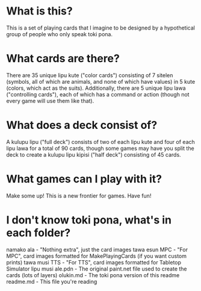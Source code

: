 # What is this?
This is a set of playing cards that I imagine to be designed by a hypothetical group of people who only speak toki pona.

# What cards are there?
There are 35 unique lipu kute ("color cards") consisting of 7 sitelen (symbols, all of which are animals, and none of which have values) in 5 kute (colors, which act as the suits). Additionally, there are 5 unique lipu lawa ("controlling cards"), each of which has a command or action (though not every game will use them like that). 

# What does a deck consist of?
A kulupu lipu ("full deck") consists of two of each lipu kute and four of each lipu lawa for a total of 90 cards, though some games may have you split the deck to create a kulupu lipu kipisi ("half deck") consisting of 45 cards.

# What games can I play with it?
Make some up! This is a new frontier for games. Have fun!

# I don't know toki pona, what's in each folder?
namako ala - "Nothing extra", just the card images
tawa esun MPC - "For MPC", card images formatted for MakePlayingCards (if you want custom prints)
tawa musi TTS - "For TTS", card images formatted for Tabletop Simulator
lipu musi ale.pdn - The original paint.net file used to create the cards (lots of layers)
olukin.md - The toki pona version of this readme
readme.md - This file you're reading
